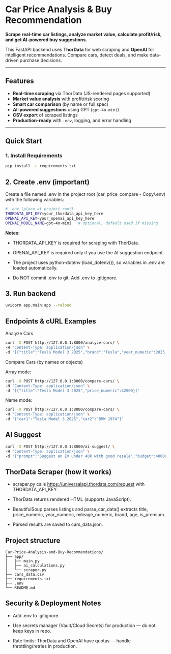# Car Price Analysis & Buy Recommendation

**Scrape real-time car listings, analyze market value, calculate profit/risk, and get AI-powered buy suggestions.**

This FastAPI backend uses **ThorData** for web scraping and **OpenAI** for intelligent recommendations. Compare cars, detect deals, and make data-driven purchase decisions.

---

## Features

- **Real-time scraping** via ThorData (JS-rendered pages supported)
- **Market value analysis** with profit/risk scoring
- **Smart car comparison** (by name or full spec)
- **AI-powered suggestions** using GPT (`gpt-4o-mini`)
- **CSV export** of scraped listings
- **Production-ready** with `.env`, logging, and error handling

---

## Quick Start

### 1. Install Requirements

```bash
pip install -r requirements.txt
``` 

## 2. Create .env (important)

Create a file named .env in the project root (car_price_compare - Copy/.env) with the following variables:
```bash
# .env (place at project root)
THORDATA_API_KEY=your_thordata_api_key_here
OPENAI_API_KEY=your_openai_api_key_here
OPENAI_MODEL_NAME=gpt-4o-mini   # optional, default used if missing
```

**Notes:**

- THORDATA_API_KEY is required for scraping with ThorData.

- OPENAI_API_KEY is required only if you use the AI suggestion endpoint.

- The project uses python-dotenv (load_dotenv()), so variables in .env are loaded automatically.

- Do NOT commit .env to git. Add .env to .gitignore.

## 3. Run backend
```bash
uvicorn app.main:app --reload
```

## Endpoints & cURL Examples
Analyze Cars
```bash
curl -X POST http://127.0.0.1:8000/analyze-cars/ \
-H "Content-Type: application/json" \
-d '[{"title":"Tesla Model 3 2025","brand":"Tesla","year_numeric":2025,"mileage_numeric":12000,"price_numeric":42000,"is_premium":1,"age":0}]'
 ```
Compare Cars (by names or objects)

Array mode:
```bash
curl -X POST http://127.0.0.1:8000/compare-cars/ \
-H "Content-Type: application/json" \
-d '[{"title":"Tesla Model 3 2025","price_numeric":42000}]'
```

Name mode:
```bash
curl -X POST http://127.0.0.1:8000/compare-cars/ \
-H "Content-Type: application/json" \
-d '{"car1":"Tesla Model 3 2025","car2":"BMW 1974"}'
```

## AI Suggest
```bash
curl -X POST http://127.0.0.1:8000/ai-suggest/ \
-H "Content-Type: application/json" \
-d '{"prompt":"Suggest an EV under 40k with good resale","budget":40000,"needs":"family"}'
```

## ThorData Scraper (how it works)

- scraper.py calls https://universalapi.thordata.com/request with THORDATA_API_KEY.

- ThorData returns rendered HTML (supports JavaScript).

- BeautifulSoup parses listings and parse_car_data() extracts title, price_numeric, year_numeric, mileage_numeric, brand, age, is_premium.

- Parsed results are saved to cars_data.json.

## Project structure
```text
Car-Price-Analysis-and-Buy-Recommendations/
├── app/
│   ├── main.py
│   ├── ai_calculations.py
│   └── scraper.py
├── cars_data.csv
├── requirements.txt
├── .env                
└── README.md
```


## Security & Deployment Notes

- Add .env to .gitignore.

- Use secrets manager (Vault/Cloud Secrets) for production — do not keep keys in repo.

- Rate limits: ThorData and OpenAI have quotas — handle throttling/retries in production.
